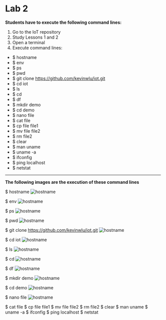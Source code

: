 # Lab 2

**Students have to execute the following command lines:**

1. Go to the IoT repository
2. Study Lessons 1 and 2
3. Open a terminal
4. Execute command lines:
- $ hostname
- $ env
- $ ps
- $ pwd
- $ git clone https://github.com/kevinwlu/iot.git
- $ cd iot
- $ ls
- $ cd
- $ df
- $ mkdir demo
- $ cd demo
- $ nano file
- $ cat file
- $ cp file file1
- $ mv file file2
- $ rm file2
- $ clear
- $ man uname
- $ uname -a
- $ ifconfig
- $ ping localhost
- $ netstat
---
**The following images are the execution of these command lines**

$ hostname
![hostname](CPE322_lab2_im1.png)

$ env
![hostname](CPE322_lab2_im2.png)

$ ps
![hostname](CPE322_lab2_im3.png)

$ pwd
![hostname](CPE322_lab2_im4.png)

$ git clone https://github.com/kevinwlu/iot.git
![hostname](CPE322_lab2_im5.png)

$ cd iot
![hostname](CPE322_lab2_im6.png)

$ ls
![hostname](CPE322_lab2_im7.png)

$ cd
![hostname](CPE322_lab2_im8.png)

$ df
![hostname](CPE322_lab2_im9.png)

$ mkdir demo
![hostname](CPE322_lab2_im10.png)

$ cd demo
![hostname](CPE322_lab2_im1.png)

$ nano file
![hostname](CPE322_lab2_im1.png)

$ cat file
$ cp file file1
$ mv file file2
$ rm file2
$ clear
$ man uname
$ uname -a
$ ifconfig
$ ping localhost
$ netstat

